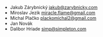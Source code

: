 - Jakub Zárybnický <jakub@zarybnicky.com>
- Miroslav Jezik <miracle.flame@gmail.com>
- Michal Plačko <plackomichal2@gmail.com>
- Jan Novák
- Dalibor Hriade <simp@simpleton.com>
